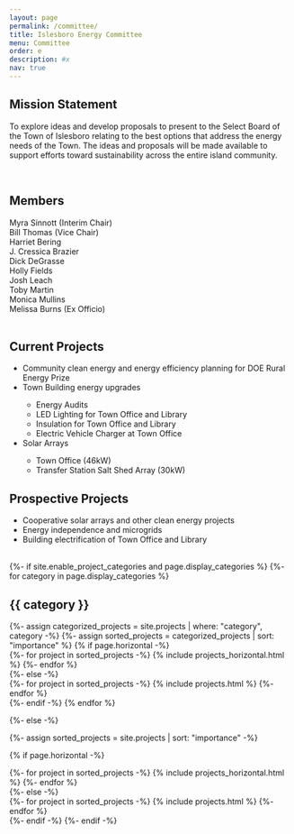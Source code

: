 ```yaml
---
layout: page
permalink: /committee/
title: Islesboro Energy Committee
menu: Committee
order: e
description: #x
nav: true
---
```


## Mission Statement
To explore ideas and develop proposals to present to the Select Board of the Town of Islesboro relating to the best options that address the energy needs of the Town.  The ideas and proposals will be made available to support efforts toward sustainability across the entire island community.

<br />

## Members

<div class="row">
    <div class="col-sm mt-2 mt-md-0">
Myra Sinnott (Interim Chair)
<br />
Bill Thomas (Vice Chair)
<br />
Harriet Bering
<br />
J. Cressica Brazier
<br />
Dick DeGrasse
    </div>
    <div class="col-sm mt-2 mt-md-0">
Holly Fields
<br />
Josh Leach
<br />
Toby Martin
<br />
Monica Mullins
<br />
Melissa Burns (Ex Officio)
    </div>
</div>
<br />

<div class="row">
    <div class="col-sm mt-2 mt-md-0">
<h2>Current Projects</h2>
<ul>
  <li>Community clean energy and energy efficiency planning for DOE Rural Energy Prize</li>
  <li>Town Building energy upgrades</li>
  <ul>
    <li>Energy Audits</li>
    <li>LED Lighting for Town Office and Library</li>
    <li>Insulation for Town Office and Library</li>
    <li>Electric Vehicle Charger at Town Office</li>
  </ul>
  <li>Solar Arrays</li>
  <ul>
    <li>Town Office (46kW)</li>
    <!--/li>  - School (65kW)</li-->
    <li>Transfer Station Salt Shed Array (30kW)</li>
  </ul>
</ul>
    </div>
    <div class="col-sm mt-2 mt-md-0">
<h2>Prospective Projects</h2>
<ul>
  <li>Cooperative solar arrays and other clean energy projects</li>
  <li>Energy independence and microgrids</li>
  <li>Building electrification of Town Office and Library</li>
</ul>
    </div>
</div>

<br />

<!-- pages/projects.md -->
<div class="projects">
{%- if site.enable_project_categories and page.display_categories %}
  <!-- Display categorized projects -->
  {%- for category in page.display_categories %}
  <h2 class="category">{{ category }}</h2>
  {%- assign categorized_projects = site.projects | where: "category", category -%}
  {%- assign sorted_projects = categorized_projects | sort: "importance" %}
  <!-- Generate cards for each project -->
  {% if page.horizontal -%}
  <div class="container">
    <div class="row row-cols-2">
    {%- for project in sorted_projects -%}
      {% include projects_horizontal.html %}
    {%- endfor %}
    </div>
  </div>
  {%- else -%}
  <div class="grid">
    {%- for project in sorted_projects -%}
      {% include projects.html %}
    {%- endfor %}
  </div>
  {%- endif -%}
  {% endfor %}

{%- else -%}
<!-- Display projects without categories -->
  {%- assign sorted_projects = site.projects | sort: "importance" -%}
  <!-- Generate cards for each project -->
  {% if page.horizontal -%}
  <div class="container">
    <div class="row row-cols-2">
    {%- for project in sorted_projects -%}
      {% include projects_horizontal.html %}
    {%- endfor %}
    </div>
  </div>
  {%- else -%}
  <div class="grid">
    {%- for project in sorted_projects -%}
      {% include projects.html %}
    {%- endfor %}
  </div>
  {%- endif -%}
{%- endif -%}
</div>
